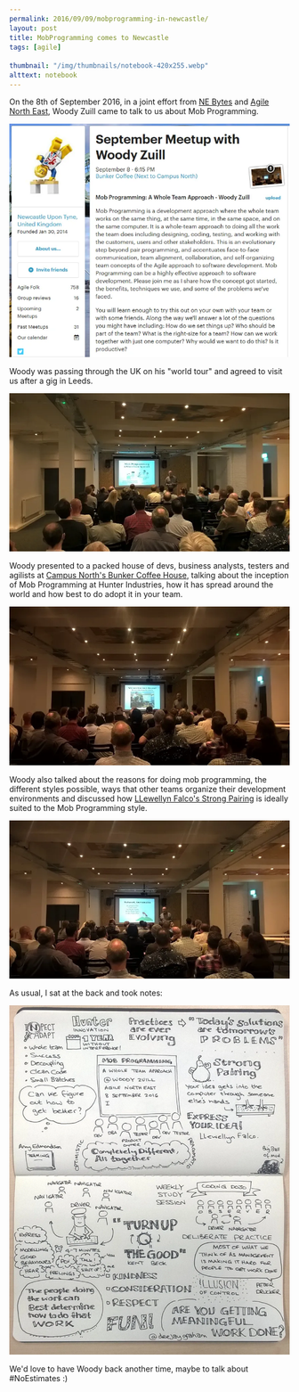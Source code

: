 ```yaml
---
permalink: 2016/09/09/mobprogramming-in-newcastle/
layout: post
title: MobProgramming comes to Newcastle
tags: [agile]

thumbnail: "/img/thumbnails/notebook-420x255.webp"
alttext: notebook
---
```


On the 8th of September 2016, in a joint effort from <a href="http://nebytes.net">NE Bytes</a> and
<a href="https://www.meetup.com/Agile-North-East/">Agile North East</a>, Woody Zuill came to talk to us about Mob Programming.

![meetup](/img/posts/mobprogramming-in-newcastle/september-meetup.webp)

Woody was passing through the UK on his "world tour" and agreed to visit us after a
gig in Leeds.

<img src="/img/posts/mobprogramming-in-newcastle/woody-1.webp" alt="woody" class="u-max-full-width" />

Woody presented to a packed house of devs, business analysts, testers and agilists at
<a href="http://campusnorth.co.uk/">Campus North's Bunker Coffee House</a>, talking about the inception
of Mob Programming at Hunter Industries, how it has spread around the world and how best to do adopt it
in your team.

<img src="/img/posts/mobprogramming-in-newcastle/woody-2.webp" alt="woody" class="u-max-full-width" />

Woody also talked about the reasons for doing mob programming, the different styles possible,
ways that other teams organize their development environments and discussed how <a href="http://llewellynfalco.blogspot.co.uk/2014/06/llewellyns-strong-style-pairing.html">
LLewellyn Falco's Strong Pairing</a> is ideally suited to the Mob Programming style.

<img src="/img/posts/mobprogramming-in-newcastle/woody-3.webp" alt="woody" class="u-max-full-width" />

As usual, I sat at the back and took notes:

<img src="/img/posts/mobprogramming-in-newcastle/woody-mobprogramming-sketchnote.webp" alt="Sketchnotes" class="u-max-full-width" />

We'd love to have Woody back another time, maybe to talk about #NoEstimates :)
